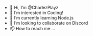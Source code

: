 - 👋 Hi, I’m @CharlezPlayz
- 👀 I’m interested in Coding!
- 🌱 I’m currently learning Node.js
- 💞️ I’m looking to collaborate on Discord
- 📫 How to reach me ...

<!---
CharlezPlayz/CharlezPlayz is a ✨ special ✨ repository because its `README.md` (this file) appears on your GitHub profile.
You can click the Preview link to take a look at your changes.
--->
